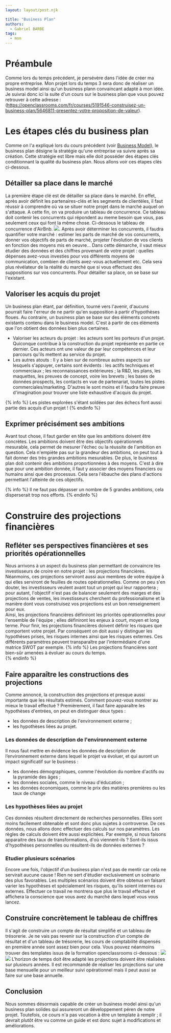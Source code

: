 ```yaml
---
layout: layout/post.njk

title: "Business Plan"
authors:
  - Gabriel BARBE
tags:
  - mon
---
```

<!-- Début résumé -->
<!-- Fin résumé -->
# Préambule 
Comme lors du temps précédent, je persévère dans l'idée de créer ma propre entreprise.
Mon projet lors du temps 3 sera donc de réaliser un business model ainsi qu'un business plann convaincant adapté à mon idée.
Je suivrai donc ici la suite d'un cours sur le business plan que vous pouvez retrouver à cette adresse : 
(https://openclassrooms.com/fr/courses/5191546-construisez-un-business-plan/5646811-presentez-votre-proposition-de-valeur).

# Les étapes clés du business plan
Comme on l'a expliqué lors du cours précédent (voir [Business Model](Business)), le business plan désigne la stratégie qu'une entreprise va suivre après sa création. Cette stratégie est libre mais elle doit posséder des étapes clés conditionnant la qualité du business plan. Nous allons voir ces étapes clés ci-dessous. 
## Détailler sa place dans le marché 
La première étape clé est de détailler sa place dans le marché. En effet, après avoir définit les partenaires-clés et les segments de clientèles, il faut réussir à comprendre où va se situer notre projet dans le marché auquel on s'attaque. A cette fin, on va produire un tableau de concurrence. Ce tableau doit contenir les concurrents qui répondent au meme besoin que vous, pas seulement ceux qui font la même chose. Ci-dessous le tableau de concurrence d'AirBnb.
<img src="../../Images/Concurrence.png"/>.
Après avoir déterminer les concurrents, il faudra quantifier votre marché : estimer les parts de marché de vos concurrents, donner vos objectifs de parts de marché, projeter l'évolution de vos clients en fonction des moyens mis en oeuvre... Dans cette démarche, il vaut mieux étudier des données et des chiffres provenant de votre projet : quelles dépenses avez-vous investies pour vos différents moyens de communication, combien de clients avez-vous actuellement etc. Cela sera plus révélateur de la réalité du marché que si vous effectuez des suppositions sur vos concurrents. 
Pour détailler sa place, on se base sur l'existant.

## Valoriser les acquis du projet
Un business plan étant, par définition, tourné vers l'avenir, d'aucuns pourrait faire l'erreur de ne partir qu'en supposition à partir d'hypothèses floues. Au contraire, un business plan se base sur des éléments concrets existants contenu dans le business model. C'est à partir de ces éléments que l'on obtient des données bien plus certaines. 
- Valoriser les acteurs du projet : les acteurs sont les porteurs d'un projet. Quiconque contribue à la construction du projet représente en partie ce dernier. Ces acteurs ont une valeur de par leur compétences et leur parcours qu'ils mettent au service du projet. 
- Les autres atouts : Il y a bien sur de nombreux autres aspects sur lesquels s'appuyer, certains sont évidents : les actifs techniques et commerciaux ; les reconnaissances extérieures ; la R&D, les plans, les maquettes, les preuves de concept, voire les brevets ; les bases de données prospects, les contacts en vue de partenariat, toutes les pistes commerciales/marketing.
D'autres le sont moins et il faudra faire preuve d'imagination pour trouver une liste exhaustive d'acquis du projet. 

{% info %}
Les pistes explorées s'étant soldées par des échecs font aussi partie des acquis d'un projet !
{% endinfo %}

## Exprimer précisément ses ambitions
Avant tout chose, il faut garder en tête que les ambitions doivent être concrètes. 
Les ambitions doivent être des objectifs opérationnels mesurable, cela permet de mesurer l'échec ou la réussite de l'ambition en question. Cela n'empiète pas sur la grandeur des ambitions, on peut tout à fait donner des très grandes ambitions mesurables. 
De plus, le business plan doit contenir des ambitions proportionnées à des moyens. C'est à dire que pour une ambition donnée, il faut y associer des moyens financiers ou humains ainsi que des processus. Cela sera l'ébauche des plans d'actions permettant l'atteinte de ces objectifs. 

{% info %}
Il ne faut pas dépasser un nombre de 5 grandes ambitions, cela disperserait trop nos efforts. 
{% endinfo %}
<br>

# Construire des projections financières
## Refléter ses perspectives financières et ses priorités opérationnelles
Nous arrivons à un aspect du business plan permettant de convaincre les investisseurs de croire en notre projet : les projections financières. Néanmoins, ces projections serviront aussi aux membres de votre équipe à qui elles serviront de feuilles de routes opérationnelles. 
Comme on peu s'en douter, les investisseurs veulent avant tout un projet qui leur rapportera ; pour autant, l'objectif n'est pas de balancer seulement des marges et des projections de ventes, les investisseurs cherchent du professionalisme et la manière dont vous construisez vos projections est un bon renseignement pour eux. <br>
Ainsi, les projections financières définiront les priorités opérationnelles pour l'ensemble de l'équipe ; elles définiront les enjeux à court, moyen et long terme. Pour finir, les projections financières doivent définir les risques que comportent votre projet. Par conséquent on doit aussi y distinguer les hypothèses prises, les risques internes ainsi que les risques externes. Ces différents paramètres peuvent transparaître par l'intermédiaire d'une matrice SWOT par exemple. 
{% info %}
Les projections financières sont bien-sûr amenées à évoluer au cours du temps.  
{% endinfo %}

## Faire apparaître les constructions des projections 
Comme annoncé, la construction des projections et presque aussi importante que les résultats estimés. Comment pouvez-vous montrer au mieux le travail effectué ? 
Premièrement, il faut faire apparaître les hypothèses d'entrées, on peut en distinguer deux types : 
- les données de description de l'environnement externe ;
- les hypothèses liées au projet. 
### Les données de description de l'environnement externe 
Il nous faut mettre en évidence les données de description de l’environnement externe dans lequel le projet va évoluer, et qui auront un impact significatif sur le business :
- les données démographiques, comme l'évolution du nombre d'actifs ou la pyramide des âges ;
- les données sociales, comme le niveau d'éducation ;
- les données économiques, comme le prix des matières premières ou les taux de change
### Les hypothèses liées au projet 
Ces données résultent directement de recherches personnelles. Elles sont moins facilement obtenable et sont donc plus sujetes à controverse. 
De ces données, nous allons donc effectuer des calculs sur nos paramètres. Les règles de calculs doivent être aussi explicitées. Par exemple, si nous faisons apparaitre des taux de transformations, d'où viennent-ils ? Sont-ils issus d'hypothèses personnelles ou résultent-ils de données externes ? 
### Etudier plusieurs scénarios 
Encore une fois, l'objectif d'un business plan n'est pas de mentir car cela ne servirait aucune cause ! Rien ne sert d'étudier exclusivement un scénario des plus favorables. 
Les multiples scénarios doivent être obtenus en faisant varier les hypothèses et spécialement les risques, qu'ils soient internes ou externes. Effectuer ce travail ne montrera que plus le travail effectué et affichera la conscience que vous avez du marché dans lequel vous vous lancez.

## Construire concrètement le tableau de chiffres
Il s'agit de construire un compte de résultat simplifié et un tableau de trésorerie. 
Je ne vais pas revenir sur la construction d'un compte de résultat et d'un tableau de trésorerie, les cours de comptabilité dispensés en première année sont assez bien pour cela. 
Vous pouvez néanmoins trouver des templates issus de la formation openclassrooms ci-dessous : 
<img src="../../Images/CR.png"/>
<img src="../../Images/Tableau de trésorerie.png"/>
L'horizon de temps doit être adapté les projections doivent être réalisées sur plusieurs années. Il est recommandé de réaliser les projections sur une base mensuelle pour un meilleur suivi opérationnel mais il peut aussi se faire sur une base annuelle. 

## Conclusion
Nous sommes désormais capable de créer un business model ainsi qu'un business plan solides qui assureront un développement péren de notre projet. Toutefois, ce cours n'a pas vocation à être un template à remplir ; il devrait plutôt être vu comme un guide et est donc sujet à modifications et améliorations. 